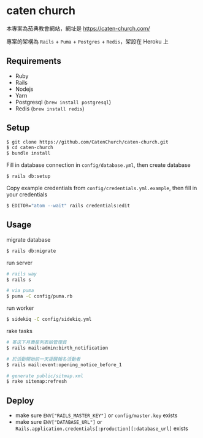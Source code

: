 # caten church

本專案為茄典教會網站，網址是 <https://caten-church.com/>

專案的架構為 `Rails` + `Puma` + `Postgres` + `Redis`，架設在 Heroku 上

## Requirements

- Ruby
- Rails
- Nodejs
- Yarn
- Postgresql (`brew install postgresql`)
- Redis (`brew install redis`)

## Setup

```sh
$ git clone https://github.com/CatenChurch/caten-church.git
$ cd caten-church
$ bundle install
```

Fill in database connection in `config/database.yml`, then create database

```sh
$ rails db:setup
```

Copy example credentials from `config/credentials.yml.example`, then fill in your credentials

```sh
$ EDITOR="atom --wait" rails credentials:edit
```

## Usage

migrate database

```sh
$ rails db:migrate
```

run server

```sh
# rails way
$ rails s

# via puma
$ puma -C config/puma.rb
```

run worker

```sh
$ sidekiq -C config/sidekiq.yml
```

rake tasks

```sh
# 寄送下月壽星列表給管理員
$ rails mail:admin:birth_notification

# 於活動開始前一天提醒報名活動者
$ rails mail:event:opening_notice_before_1

# generate public/sitmap.xml
$ rake sitemap:refresh
```

## Deploy

 - make sure `ENV["RAILS_MASTER_KEY"]` or `config/master.key` exists
 - make sure `ENV["DATABASE_URL"]` or `Rails.application.credentials[:production][:database_url]` exists
